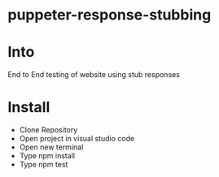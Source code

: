# puppeter-response-stubbing

# Into
End to End testing of website using stub responses


# Install

- Clone Repository
- Open project in visual studio code
- Open new terminal
- Type npm install
- Type npm test
